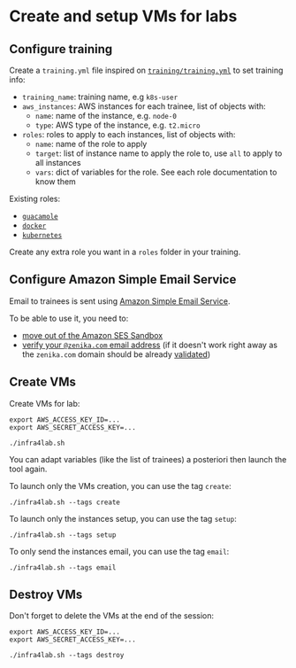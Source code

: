 # Create and setup VMs for labs

## Configure training

Create a `training.yml` file inspired on [`training/training.yml`](training/training.yml) to set training info:

- `training_name`: training name, e.g `k8s-user`
- `aws_instances`: AWS instances for each trainee, list of objects with:
  - `name`: name of the instance, e.g. `node-0`
  - `type`: AWS type of the instance, e.g. `t2.micro`
- `roles`: roles to apply to each instances, list of objects with:
  - `name`: name of the role to apply
  - `target`: list of instance name to apply the role to, use `all` to apply to all instances
  - `vars`: dict of variables for the role. See each role documentation to know them

Existing roles:

- [`guacamole`](roles/guacamole/README.md)
- [`docker`](roles/docker/README.md)
- [`kubernetes`](roles/kubernetes/README.md)

Create any extra role you want in a `roles` folder in your training.

## Configure Amazon Simple Email Service

Email to trainees is sent using [Amazon Simple Email Service](https://aws.amazon.com/ses/).

To be able to use it, you need to:

- [move out of the Amazon SES Sandbox](https://docs.aws.amazon.com/en_pv/ses/latest/DeveloperGuide/request-production-access.html)
- [verify your `@zenika.com` email address](https://docs.aws.amazon.com/en_pv/ses/latest/DeveloperGuide/verify-email-addresses-procedure.html) (if it doesn't work right away as the `zenika.com` domain should be already [validated](https://docs.aws.amazon.com/en_pv/ses/latest/DeveloperGuide/verify-domain-procedure.html))

## Create VMs

Create VMs for lab:

```shell
export AWS_ACCESS_KEY_ID=...
export AWS_SECRET_ACCESS_KEY=...

./infra4lab.sh
```

You can adapt variables (like the list of trainees) a posteriori then launch the tool again.

To launch only the VMs creation, you can use the tag `create`:

```shell
./infra4lab.sh --tags create
```

To launch only the instances setup, you can use the tag `setup`:

```shell
./infra4lab.sh --tags setup
```

To only send the instances email, you can use the tag `email`:

```shell
./infra4lab.sh --tags email
```

## Destroy VMs

Don't forget to delete the VMs at the end of the session:

```shell
export AWS_ACCESS_KEY_ID=...
export AWS_SECRET_ACCESS_KEY=...

./infra4lab.sh --tags destroy
```
